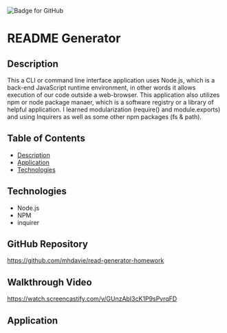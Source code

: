 ![Badge for GitHub](https://img.shields.io/github/languages/top/mhdavie/read-generator-homework?style=flat&logo=appveyor) 



# README Generator

## Description 

This a CLI or command line interface application uses Node.js, which is a back-end JavaScript runtime environment, in other words it allows execution of our code outside a web-browser. This application also utilizes npm or node package manaer, which is a software registry or a library of helpful application. I learned modularization (require() and module.exports) and using Inquirers as well as some other npm packages (fs & path).


## Table of Contents
* [Description](#description)
* [Application](#application)
* [Technologies](#technologies)



## Technologies 

* Node.js
* NPM
* inquirer

## GitHub Repository
https://github.com/mhdavie/read-generator-homework

## Walkthrough Video

https://watch.screencastify.com/v/GUnzAbI3cK1P9sPvrqFD

## Application 



